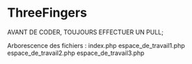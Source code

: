 # ThreeFingers

AVANT DE CODER, TOUJOURS EFFECTUER UN PULL;

Arborescence des fichiers :
index.php
    espace_de_travail1.php
    espace_de_travail2.php
    espace_de_travail3.php
